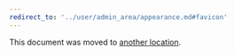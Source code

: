 ```yaml
---
redirect_to: '../user/admin_area/appearance.md#favicon'
---
```


This document was moved to [another location](../user/admin_area/appearance.md#favicon).

<!-- This redirect file can be deleted after February 1, 2021. -->
<!-- Before deletion, see: https://docs.gitlab.com/ee/development/documentation/#move-or-rename-a-page -->

